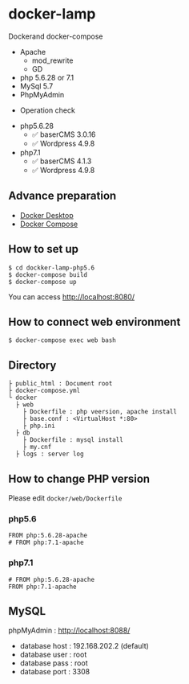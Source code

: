 # docker-lamp
Dockerand docker-compose

- Apache
	- mod_rewrite
	- GD
- php 5.6.28 or 7.1
- MySql 5.7
- PhpMyAdmin

* Operation check
- php5.6.28
	- ✅ baserCMS 3.0.16
	- ✅ Wordpress 4.9.8
- php7.1
	- ✅ baserCMS 4.1.3
	- ✅ Wordpress 4.9.8

## Advance preparation

- [Docker Desktop](https://www.docker.com/products/docker-desktop)
- [Docker Compose](https://docs.docker.com/compose/install/)

## How to set up

```
$ cd dockker-lamp-php5.6
$ docker-compose build
$ docker-compose up
```

You can access [http://localhost:8080/](http://localhost:8080/)


## How to connect web environment

```
$ docker-compose exec web bash
```

## Directory

```
├ public_html : Document root
├ docker-compose.yml
└ docker
  ├ web
    ├ Dockerfile : php veersion, apache install
    ├ base.conf : <VirtualHost *:80>
    ├ php.ini
  ├ db
    ├ Dockerfile : mysql install
    ├ my.cnf
  ├ logs : server log
```


## How to change PHP version

Please edit ```docker/web/Dockerfile```

### php5.6
```Dockerfile:docker/web/Dockerfile
FROM php:5.6.28-apache
# FROM php:7.1-apache
```
### php7.1
```Dockerfile:docker/web/Dockerfile
# FROM php:5.6.28-apache
FROM php:7.1-apache
```

## MySQL

phpMyAdmin : [http://localhost:8088/](http://localhost:8088/)

- database host : 192.168.202.2 (default)
- database user : root
- database pass : root
- database port : 3308